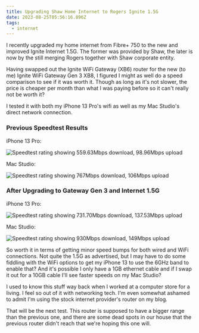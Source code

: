 ```yaml
---
title: Upgrading Shaw Home Internet to Rogers Ignite 1.5G 
date: 2023-08-25T05:56:16.896Z
tags:
  - internet
---
```


I recently upgraded my home internet from Fibre+ 750 to the new and improved Ignite Internet 1.5G. The former was provided by Shaw, the later is now by the still merging Rogers together with Shaw corporate entity.

Having swapped out the Ignite WiFi Gateway (XB6) router for the new (to me) Ignite WiFi Gateway Gen 3 XB8, I figured I might as well do a speed comparison to see if it was worth it. Though as long as it's not slower, the price is cheaper per month than what I was paying before so it can't really not be worth it?

I tested it with both my iPhone 13 Pro's wifi as well as my Mac Studio's direct network connection.

### Previous Speedtest Results

iPhone 13 Pro:

<img src="/images/iPhone_13_Pro_Speedtest_Before_2023-08-25.PNG" alt="Speedtest rating showing 559.63Mbps download, 98.96Mbps upload">

Mac Studio:

<img src="/images/MacStudioSpeedtestBefore2023-08-25.png" alt="Speedtest rating showing 767Mbps download, 106Mbps upload">

### After Upgrading to Gateway Gen 3 and Internet 1.5G

iPhone 13 Pro:

<img src="/images/iPhone_13_Pro_Speedtest_After_2023-08-25.PNG" alt="Speedtest rating showing 731.70Mbps download, 137.53Mbps upload">

Mac Studio:

<img src="/images/MacStudioSpeedtestAfter2023-08-25.png" alt="Speedtest rating showing 930Mbps download, 149Mbps upload">

So worth it in terms of getting minor speed bumps for both wired and WiFi connections. Not quite the 1.5G as advertised, but I may have to do some fiddling with the WiFi options to get my iPhone 13 to use the 6GHz band to enable that? And it's possible I only have a 1GB ethernet cable and if I swap it out for a 10GB cable I'll see faster speeds on my Mac Studio?

I used to know this stuff way back when I worked at a computer store for a living. I feel so out of it with networking tech. I'm even somewhat ashamed to admit I'm using the stock internet provider's router on my blog. 

That will be the next test. This router is supposed to have a bigger range than the previous one, and there are some dead spots in our house that the previous router didn't reach that we're hoping this one will.